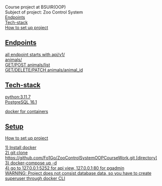 Course project at BSUIR(OOP)<br />
Subject of project: Zoo Control System<br />
<a href="#endpoints">Endpoints</a><br />
<a href="#tech-stack">Tech-stack</a><br />
<a href="#setup">How to set up project<br />

## Endpoints
<p>
all endpoint starts with api/v1/<br />
animals/<br />
GET/POST animals/list <br />
GET/DELETE/PATCH animals/animal_id <br />
</p>

## Tech-stack
<p>
python:3.11.7<br />
PostgreSQL 16.1<br />

docker for containers<br />
</p>

## Setup
How to set up project<br />
<p>
1) Install docker<br />
2) git clone https://github.com/Fo1Go/ZooControlSystemOOPCourseWork.git [directory]<br />
3) docker-compose up -d<br />
4) go to 127.0.0.1:5252 for api view, 127.0.0.1:80 for pgadmin<br />
WARNING: Project does not consist database data, so you have to create superuser through docker CLI<br />
</p>

